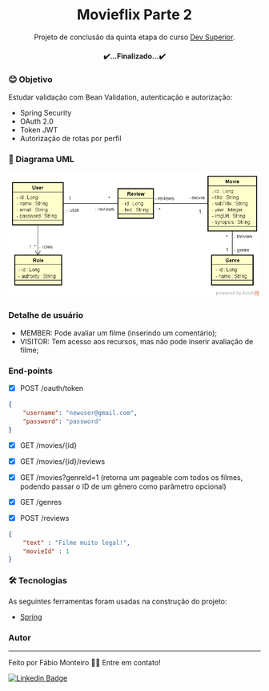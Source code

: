 <h1 align="center">Movieflix Parte 2</h1>

<p align="center">
	Projeto de conclusão da quinta etapa do curso <a href="https://www.linkedin.com/school/devsuperior/">Dev Superior</a>.
</p>
<h4 align="center"> 
	✔️...Finalizado...✔️
</h4>

### 😊 Objetivo
<p align="left">Estudar validação com Bean Validation, autenticação e autorização:</p>

- Spring Security
- OAuth 2.0
- Token JWT
- Autorização de rotas por perfil

### 📝 Diagrama UML

![image](https://github.com/fabiomrm/movieflix/blob/main/uml.png?raw=true)

### Detalhe de usuário
- MEMBER: Pode avaliar um filme (inserindo um comentário);
- VISITOR: Tem acesso aos recursos, mas não pode inserir avaliação de filme;


### End-points
- [x] POST /oauth/token
```json
{
    "username": "newuser@gmail.com",
    "password": "password"
}
```
- [x] GET /movies/{id}

- [x] GET /movies/{id}/reviews
- [x] GET /movies?genreId=1 (retorna um pageable com todos os filmes, podendo passar o ID de um gênero como parâmetro opcional)
- [x] GET /genres
- [x] POST /reviews
```json
{
    "text" : "Filme muito legal!",
    "movieId" : 1
}
```




### 🛠 Tecnologias

As seguintes ferramentas foram usadas na construção do projeto:
- [Spring](https://spring.io/projects/spring-boot)

### Autor
---
Feito por Fábio Monteiro 👋🏽 Entre em contato!

 [![Linkedin Badge](https://img.shields.io/badge/-fabiomrm-blue?style=flat-square&logo=Linkedin&logoColor=white&link=https://www.linkedin.com/in/fabiomrm/)](https://www.linkedin.com/in/fabiomrm/) 

